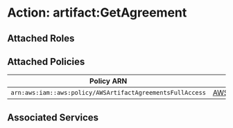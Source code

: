 # Action: artifact:GetAgreement

## Attached Roles

## Attached Policies

| Policy ARN | Policy Name |
|------------|-------------|
| `arn:aws:iam::aws:policy/AWSArtifactAgreementsFullAccess` | [AWSArtifactAgreementsFullAccess](../policies.md#awsartifactagreementsfullaccess) |

## Associated Services

